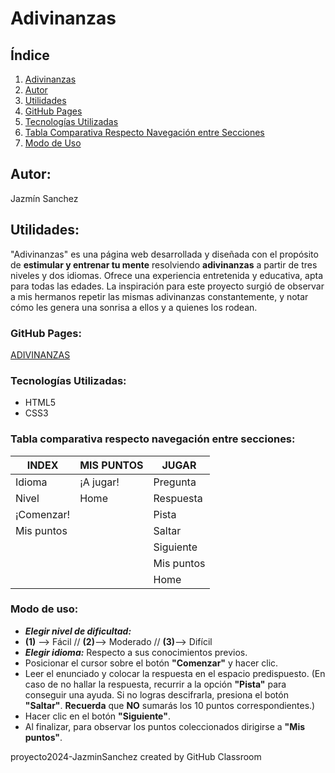 # Adivinanzas
## Índice

1. [Adivinanzas](#adivinanzas)
2. [Autor](#autor)
3. [Utilidades](#utilidades)
4. [GitHub Pages](#github-pages)
5. [Tecnologías Utilizadas](#tecnologías-utilizadas)
6. [Tabla Comparativa Respecto Navegación entre Secciones](#tabla-comparativa-respecto-navegación-entre-secciones)
7. [Modo de Uso](#modo-de-uso)

## Autor:
  Jazmín Sanchez
## Utilidades:
"Adivinanzas" es una página web desarrollada y diseñada con el propósito de **estimular y entrenar tu mente** resolviendo **adivinanzas** a partir de tres niveles y dos idiomas. 
Ofrece una experiencia entretenida y educativa, apta para todas las edades. La inspiración para este proyecto surgió de observar a mis hermanos repetir las mismas adivinanzas constantemente, y notar cómo les genera una sonrisa a ellos y a quienes los rodean.
### GitHub Pages:
[ADIVINANZAS](https://ucc-labcompu2.github.io/proyecto2024-JazminSanchez/)
### Tecnologías Utilizadas:
* HTML5
* CSS3

### Tabla comparativa respecto navegación entre secciones: 

  | **INDEX**  | **MIS PUNTOS**   | **JUGAR**        |
  |------------|--------------|--------------|
  | Idioma     | ¡A jugar!    | Pregunta     |
  | Nivel      | Home         | Respuesta    |
  | ¡Comenzar! |              | Pista        |
  | Mis puntos |              | Saltar       |
  |            |              | Siguiente    |
  |            |              | Mis puntos   |
  |            |              | Home         |

### Modo de uso:
- **_Elegir nivel de dificultad:_** 
- **(1)** --> Fácil // **(2)**--> Moderado // **(3)**--> Difícil
- **_Elegir idioma:_** Respecto a sus conocimientos previos.
- Posicionar el cursor sobre el botón **"Comenzar"** y hacer clic.
- Leer el enunciado y colocar la respuesta en el espacio predispuesto. (En caso de no hallar la respuesta, recurrir a la opción **"Pista"** para conseguir una ayuda. Si no logras descifrarla, presiona el botón **"Saltar"**. **Recuerda** que **NO** sumarás los 10 puntos correspondientes.)
- Hacer clic en el botón **"Siguiente"**.
- Al finalizar, para observar los puntos coleccionados dirigirse a **"Mis puntos"**.

proyecto2024-JazminSanchez created by GitHub Classroom